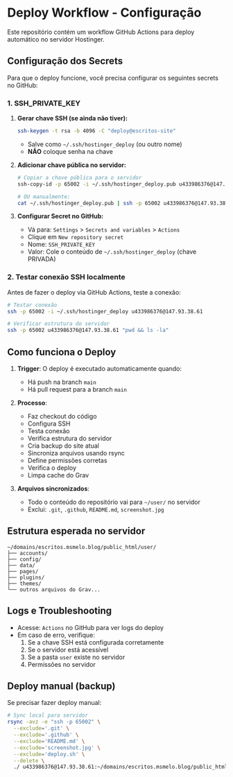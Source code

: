 # Deploy Workflow - Configuração

Este repositório contém um workflow GitHub Actions para deploy automático no servidor Hostinger.

## Configuração dos Secrets

Para que o deploy funcione, você precisa configurar os seguintes secrets no GitHub:

### 1. SSH_PRIVATE_KEY

1. **Gerar chave SSH (se ainda não tiver):**
   ```bash
   ssh-keygen -t rsa -b 4096 -C "deploy@escritos-site"
   ```
   - Salve como `~/.ssh/hostinger_deploy` (ou outro nome)
   - **NÃO** coloque senha na chave

2. **Adicionar chave pública no servidor:**
   ```bash
   # Copiar a chave pública para o servidor
   ssh-copy-id -p 65002 -i ~/.ssh/hostinger_deploy.pub u433986376@147.93.38.61
   
   # OU manualmente:
   cat ~/.ssh/hostinger_deploy.pub | ssh -p 65002 u433986376@147.93.38.61 "mkdir -p ~/.ssh && cat >> ~/.ssh/authorized_keys"
   ```

3. **Configurar Secret no GitHub:**
   - Vá para: `Settings` > `Secrets and variables` > `Actions`
   - Clique em `New repository secret`
   - Nome: `SSH_PRIVATE_KEY`
   - Valor: Cole o conteúdo de `~/.ssh/hostinger_deploy` (chave PRIVADA)

### 2. Testar conexão SSH localmente

Antes de fazer o deploy via GitHub Actions, teste a conexão:

```bash
# Testar conexão
ssh -p 65002 -i ~/.ssh/hostinger_deploy u433986376@147.93.38.61

# Verificar estrutura do servidor
ssh -p 65002 u433986376@147.93.38.61 "pwd && ls -la"
```

## Como funciona o Deploy

1. **Trigger**: O deploy é executado automaticamente quando:
   - Há push na branch `main`
   - Há pull request para a branch `main`

2. **Processo**:
   - Faz checkout do código
   - Configura SSH
   - Testa conexão
   - Verifica estrutura do servidor
   - Cria backup do site atual
   - Sincroniza arquivos usando rsync
   - Define permissões corretas
   - Verifica o deploy
   - Limpa cache do Grav

3. **Arquivos sincronizados**:
   - Todo o conteúdo do repositório vai para `~/user/` no servidor
   - Exclui: `.git`, `.github`, `README.md`, `screenshot.jpg`

## Estrutura esperada no servidor

```
~/domains/escritos.msmelo.blog/public_html/user/
├── accounts/
├── config/
├── data/
├── pages/
├── plugins/
├── themes/
└── outros arquivos do Grav...
```

## Logs e Troubleshooting

- Acesse: `Actions` no GitHub para ver logs do deploy
- Em caso de erro, verifique:
  1. Se a chave SSH está configurada corretamente
  2. Se o servidor está acessível
  3. Se a pasta `user` existe no servidor
  4. Permissões no servidor

## Deploy manual (backup)

Se precisar fazer deploy manual:

```bash
# Sync local para servidor
rsync -avz -e "ssh -p 65002" \
  --exclude='.git' \
  --exclude='.github' \
  --exclude='README.md' \
  --exclude='screenshot.jpg' \
  --exclude='deploy.sh' \
  --delete \
  ./ u433986376@147.93.38.61:~/domains/escritos.msmelo.blog/public_html/user/
```